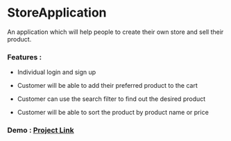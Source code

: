 # StoreApplication

An application which will help people to create their own store and sell their product.

### Features :

- Individual login and sign up

- Customer will be able to add their preferred product to the cart

- Customer can use the search filter to find out the desired product

- Customer will be able to sort the product by product name or price

### Demo : [Project Link](https://passionproject20190130072631.azurewebsites.net/)
